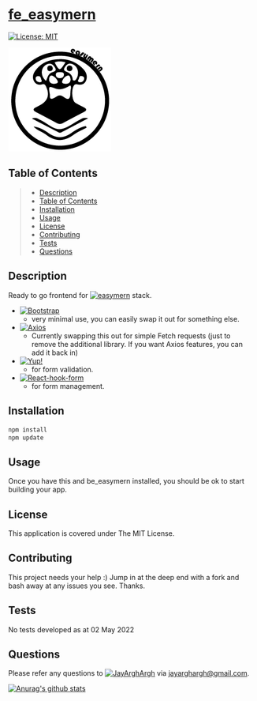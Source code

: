 # [fe_easymern](https://github.com/easymern/fe_easymern)
[![License: MIT](https://img.shields.io/badge/License-MIT-yellow.svg)](https://opensource.org/licenses/MIT)

[![License: MIT](easymern_small_50.png)](https://opensource.org/licenses/MIT)

## Table of Contents
> - [Description](#Description)
> - [Table of Contents](#Table-of-Contents)
> - [Installation](#Installation)
> - [Usage](#Usage)
> - [License](#License)
> - [Contributing](#Contributing)
> - [Tests](#Tests)
> - [Questions](#Questions)

## Description
Ready to go frontend for [![easymern](https://img.shields.io/badge/easymern-brightgreen)](https://github.com/easymern)
stack.
* [![Bootstrap](https://img.shields.io/badge/Bootstrap-blue)](https://getbootstrap.com)
  * very minimal use, you can easily swap it out for something else.
* [![Axios](https://img.shields.io/badge/Axios-blue)](#)
  * Currently swapping this out for simple Fetch requests (just to remove the additional library. If you want Axios features, you can add it back in)
* [![Yup!](https://img.shields.io/badge/Yup!-blue)](https://github.com/jquense/yup)
  * for form validation.
* [![React-hook-form](https://img.shields.io/badge/ReactHookForm-blue)](https://react-hook-form.com/get-started)
  * for form management.

[//]: # (* [view deployed on github]&#40;https://jayarghargh.github.io/jrr-react/#/&#41;)

## Installation
```
npm install
npm update
```
## Usage
Once you have this and be_easymern installed, you should be ok to start building your app.
## License
This application is covered under The MIT License.
## Contributing
This project needs your help :) Jump in at the deep end with a fork and bash away at any issues you see. Thanks.
## Tests
No tests developed as at 02 May 2022
## Questions
Please refer any questions to [![JayArghArgh](https://img.shields.io/badge/Dev-JayArghArgh-yellow)](https://github.com/JayArghArgh) via jayarghargh@gmail.com.

[![Anurag's github stats](https://github-readme-stats.vercel.app/api?username=JayArghArgh&theme=solarized-light)](https://github.com/JayArghArgh/github-readme-stats)